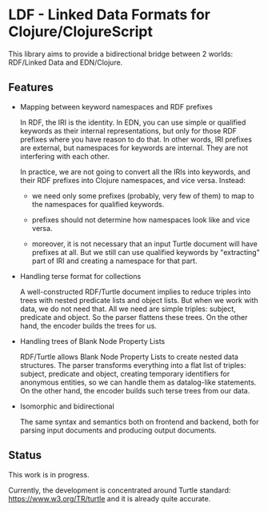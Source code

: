 # LDF - Linked Data Formats for Clojure/ClojureScript

This library aims to provide a bidirectional bridge between 2 worlds:
RDF/Linked Data and EDN/Clojure.

## Features

- Mapping between keyword namespaces and RDF prefixes

	In RDF, the IRI is the identity. In EDN, you can use simple or
	qualified keywords as their internal representations, but only for
	those RDF prefixes where you have reason to do that. In other words,
	IRI prefixes are external, but namespaces for keywords are internal.
	They are not interfering with each other.
	
	In practice, we are not going to convert all the IRIs into keywords,
	and their RDF prefixes into Clojure namespaces, and vice versa.
	Instead:

	- we need only some prefixes (probably, very few of them) to map
	  to the namespaces for qualified keywords.

	- prefixes should not determine how namespaces look like and vice
	  versa.

	- moreover, it is not necessary that an input Turtle document
	  will have prefixes at all. But we still can use qualified keywords
	  by "extracting" part of IRI and creating a namespace for that part.

- Handling terse format for collections

	A well-constructed RDF/Turtle document implies to reduce triples
	into trees with nested predicate lists and object lists. But when
	we work with data, we do not need that. All we need	are	simple
	triples: subject, predicate and object. So the parser flattens
	these trees. On the other hand, the encoder builds the trees for us.

- Handling trees of Blank Node Property Lists

	RDF/Turtle allows Blank Node Property Lists to create nested data
	structures. The parser transforms everything into a flat list of
	triples: subject, predicate and object, creating temporary
	identifiers	for anonymous entities, so we can handle them as
	datalog-like statements. On the other hand, the encoder builds
	such terse trees from our data.

- Isomorphic and bidirectional

	The same syntax and semantics both on frontend and backend,
	both for parsing input documents and producing output documents.

## Status

This work is in progress.

Currently, the development is concentrated around Turtle standard:
https://www.w3.org/TR/turtle and it is already quite accurate.
